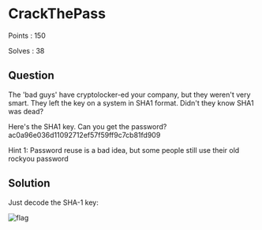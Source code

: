 # CrackThePass

Points : 150

Solves : 38

## Question
The 'bad guys' have cryptolocker-ed your company, but they weren't very smart. They left the key on a system in SHA1 format. Didn't they know SHA1 was dead?

Here's the SHA1 key. Can you get the password?
ac0a96e036d11092712ef57f59ff9c7cb81fd909

Hint 1: Password reuse is a bad idea, but some people still use their old rockyou password

## Solution
Just decode the SHA-1 key:

![flag](https://github.com/xseris/Karmasutra-CTF-Team/blob/master/2017/NeverLAN-CTF-2017/Other/TheNumbers_WhatDoTheyMean%3F/decoded.jpg)
